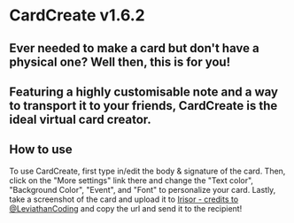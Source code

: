 # CardCreate v1.6.2
## Ever needed to make a card but don't have a physical one? Well then, this is for you! 
## Featuring a highly customisable note and a way to transport it to your friends, CardCreate is the ideal virtual card creator.
## How to use
To use CardCreate, first type in/edit the body & signature of the card. Then, click on the "More settings" link there and change the "Text color", "Background Color", "Event", and "Font" to personalize your card. Lastly, take a screenshot of the card and upload it to [Irisor - credits to @LeviathanCoding](https://irisor.cf) and copy the url and send it to the recipient! 
